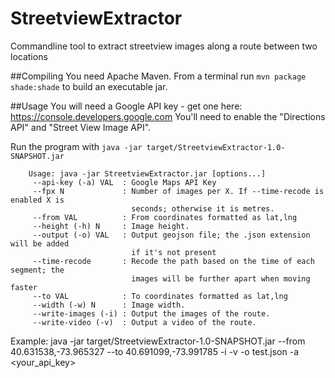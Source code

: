 # StreetviewExtractor
Commandline tool to extract streetview images along a route between two locations


##Compiling
You need Apache Maven. From a terminal run `mvn package shade:shade` to build an executable jar.

##Usage
You will need a Google API key - get one here: https://console.developers.google.com
You'll need to enable the "Directions API" and "Street View Image API".

Run the program with `java -jar target/StreetviewExtractor-1.0-SNAPSHOT.jar`


		Usage: java -jar StreetviewExtractor.jar [options...]
		 --api-key (-a) VAL  : Google Maps API Key
		 --fpx N             : Number of images per X. If --time-recode is enabled X is
		                       seconds; otherwise it is metres.
		 --from VAL          : From coordinates formatted as lat,lng
		 --height (-h) N     : Image height.
		 --output (-o) VAL   : Output geojson file; the .json extension will be added
		                       if it's not present
		 --time-recode       : Recode the path based on the time of each segment; the
		                       images will be further apart when moving faster
		 --to VAL            : To coordinates formatted as lat,lng
		 --width (-w) N      : Image width.
		 --write-images (-i) : Output the images of the route.
		 --write-video (-v)  : Output a video of the route.

Example:
		java -jar target/StreetviewExtractor-1.0-SNAPSHOT.jar --from 40.631538,-73.965327 --to 40.691099,-73.991785 -i -v -o test.json -a <your_api_key>


